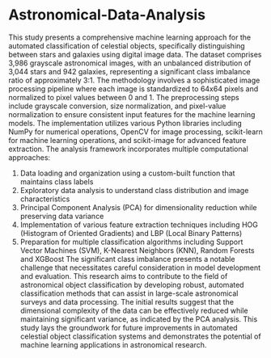 # Astronomical-Data-Analysis

This study presents a comprehensive machine learning approach for the automated classification of celestial objects, specifically distinguishing between stars and galaxies using digital image data. The dataset comprises 3,986 grayscale astronomical images, with an unbalanced distribution of 3,044 stars and 942 galaxies, representing a significant class imbalance ratio of approximately 3:1.
The methodology involves a sophisticated image processing pipeline where each image is standardized to 64x64 pixels and normalized to pixel values between 0 and 1. The preprocessing steps include grayscale conversion, size normalization, and pixel-value normalization to ensure consistent input features for the machine learning models. The implementation utilizes various Python libraries including NumPy for numerical operations, OpenCV for image processing, scikit-learn for machine learning operations, and scikit-image for advanced feature extraction.
The analysis framework incorporates multiple computational approaches:
1.	Data loading and organization using a custom-built function that maintains class labels
2.	Exploratory data analysis to understand class distribution and image characteristics
3.	Principal Component Analysis (PCA) for dimensionality reduction while preserving data variance
4.	Implementation of various feature extraction techniques including HOG (Histogram of Oriented Gradients) and LBP (Local Binary Patterns)
5.	Preparation for multiple classification algorithms including Support Vector Machines (SVM), K-Nearest Neighbors (KNN), Random Forests and XGBoost
The significant class imbalance presents a notable challenge that necessitates careful consideration in model development and evaluation. This research aims to contribute to the field of astronomical object classification by developing robust, automated classification methods that can assist in large-scale astronomical surveys and data processing.
The initial results suggest that the dimensional complexity of the data can be effectively reduced while maintaining significant variance, as indicated by the PCA analysis. This study lays the groundwork for future improvements in automated celestial object classification systems and demonstrates the potential of machine learning applications in astronomical research.

